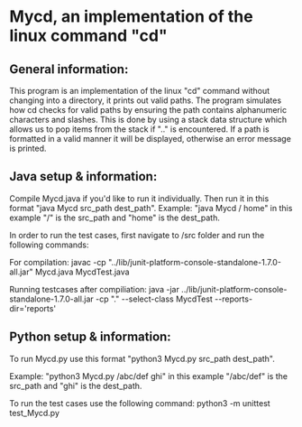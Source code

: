 # Mycd, an implementation of the linux command "cd"

## General information:

This program is an implementation of the linux "cd" command without changing into a directory, it prints out valid paths. The program simulates how cd checks for valid paths by ensuring the path contains alphanumeric characters and slashes. This is done by using a stack data structure which allows us to pop items from the stack if ".." is encountered. If a path is formatted in a valid manner it will be displayed, otherwise an error message is printed.

## Java setup & information:

Compile Mycd.java if you'd like to run it individually. Then run it in this format  "java Mycd src_path dest_path". 
Example: "java Mycd / home" in this example "/" is the src_path and "home" is the dest_path.

In order to run the test cases, first navigate to /src folder and run the following commands:


For compilation: javac -cp "../lib/junit-platform-console-standalone-1.7.0-all.jar" Mycd.java MycdTest.java


Running testcases after compiliation: java -jar ../lib/junit-platform-console-standalone-1.7.0-all.jar -cp "." --select-class MycdTest --reports-dir='reports'

## Python setup & information:

To run Mycd.py use this format "python3 Mycd.py src_path dest_path".

Example: "python3 Mycd.py /abc/def ghi" in this example "/abc/def" is the src_path and "ghi" is the dest_path.

To run the test cases use the following command: python3 -m unittest test_Mycd.py
